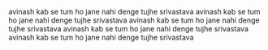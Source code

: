 avinash
kab se
tum ho
jane nahi
denge tujhe
srivastava
avinash
kab se
tum ho
jane nahi
denge tujhe
srivastava
avinash
kab se
tum ho
jane nahi
denge tujhe
srivastava
avinash
kab se
tum ho
jane nahi
denge tujhe
srivastava
avinash
kab se
tum ho
jane nahi
denge tujhe
srivastava

